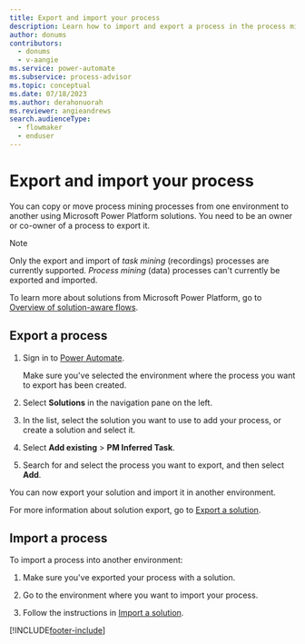 ```yaml
---
title: Export and import your process
description: Learn how to import and export a process in the process mining capability.
author: donums
contributors:
  - donums
  - v-aangie 
ms.service: power-automate
ms.subservice: process-advisor
ms.topic: conceptual
ms.date: 07/18/2023
ms.author: derahonuorah
ms.reviewer: angieandrews
search.audienceType: 
  - flowmaker
  - enduser
---
```


# Export and import your process

You can copy or move process mining processes from one environment to another using Microsoft Power Platform solutions. You need to be an owner or co-owner of a process to export it.

> [!NOTE]
>
> Only the export and import of *task mining* (recordings) processes are currently supported. *Process mining* (data) processes can't currently be exported and imported.

To learn more about solutions from Microsoft Power Platform, go to [Overview of solution-aware flows](overview-solution-flows.md).

## Export a process

1. Sign in to [Power Automate](https://make.powerautomate.com).

    Make sure you've selected the environment where the process you want to export has been created.

1. Select **Solutions** in the navigation pane on the left.

1. In the list, select the solution you want to use to add your process, or create a solution and select it.

1. Select **Add existing** > **PM Inferred Task**.

1. Search for and select the process you want to export, and then select **Add**.

You can now export your solution and import it in another environment.

For more information about solution export, go to [Export a solution](export-flow-solution.md).

## Import a process

To import a process into another environment:

1. Make sure you've exported your process with a solution.

1. Go to the environment where you want to import your process.

1. Follow the instructions in [Import a solution](import-flow-solution.md).

[!INCLUDE[footer-include](includes/footer-banner.md)]
